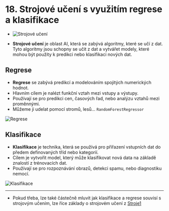 # 18. Strojové učení s využitím regrese a klasifikace

- ![Strojové učení](https://www.umimeto.org/asset/system/up/img/rules/strojove-uceni/strojove-uceni-typy-uloh.png)

- **Strojové učení** je oblast AI, která se zabývá algoritmy, které se učí z dat. Tyto algoritmy jsou schopny se učit z
  dat a vytvářet modely, které mohou být použity k predikci nebo klasifikaci nových dat.

## Regrese

- **Regrese** se zabývá predikcí a modelováním spojitých numerických hodnot.
- Hlavním cílem je nalézt funkční vztah mezi vstupy a výstupy.
- Používají se pro predikci cen, časových řad, nebo analýzu vztahů mezi proměnnými.
- Můžeme ji udelat pomocí stromů, lesů... `RandomForestRegressor`

![Regrese](LR.png)

## Klasifikace

- **Klasifikace** je technika, která se používá pro přiřazení vstupních dat do předem definovaných tříd nebo kategorií.
- Cílem je vytvořit model, který může klasifikovat nová data na základě znalostí z trénovacích dat.
- Používají se pro rozpoznávání obrazů, detekci spamu, nebo diagnostiku nemocí.

![Klasifikace](img.png)

---

- Pokud třeba, lze také částečně mluvit jak klasifikace a regrese souvisí s strojovým učením, lze říce základy o
  strojovém učení z [Stroje1](Stroje1.md)